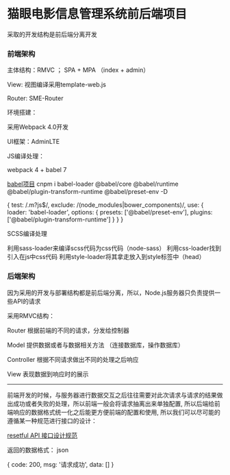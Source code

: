 # 猫眼电影信息管理系统前后端项目

采取的开发结构是前后端分离开发

### 前端架构

主体结构：RMVC ； SPA + MPA （index + admin）

View: 视图编译采用template-web.js

Router: SME-Router

环境搭建：

采用Webpack 4.0开发

UI框架：AdminLTE

JS编译处理：

webpack 4 + babel 7

[babel项目](https://github.com/babel/babel-loader)
cnpm i babel-loader @babel/core @babel/runtime @babel/plugin-transform-runtime @babel/preset-env -D

{
    test: /\.m?js$/,
    exclude: /(node_modules|bower_components)/,
    use: {
      loader: 'babel-loader',
      options: {
        presets: ['@babel/preset-env'],
        plugins: ['@babel/plugin-transform-runtime']
      }
    }
}

SCSS编译处理

利用sass-loader来编译scss代码为css代码（node-sass）
利用css-loader找到引入在js中css代码
利用style-loader将其拿走放入到style标签中（head）



### 后端架构

因为采用的开发与部署结构都是前后端分离，所以，Node.js服务器只负责提供一些API的请求

采用RMVC结构：

Router 根据前端的不同的请求，分发给控制器

Model 提供数据或者与数据相关方法 （连接数据库，操作数据库）

Controller 根据不同请求做出不同的处理之后响应

View 表现数据到响应时的展示


---

前端开发的时候，与服务器进行数据交互之后往往需要对此次请求与请求的结果做出成功或者失败的处理，所以前端一般会将请求抽离出来单独配置, 所以后端给前端响应的数据格式统一化之后能更方便前端的配置和使用, 所以我们可以尽可能的遵循某一种规范进行接口的设计：

[resetful API 接口设计规范](https://learnku.com/laravel/t/13740/resetful-api-design-specification)

返回的数据格式： json

{
  code: 200,
  msg: '请求成功',
  data: []
}






